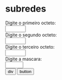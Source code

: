 # subredes
<!DOCTYPE html>
<!--
To change this license header, choose License Headers in Project Properties.
To change this template file, choose Tools | Templates
and open the template in the editor.
-->
<html>
    <head>
        <meta charset="UTF-8">
        <title></title>
    </head>
    <body>
        <form action="./" method="POST" id="enviaMform">
        Digite o primeiro octeto:<br>
        <input type="number" name="primeiroOcteto" min="0" max="255"/><br>
        Digite o segundo octeto:<br>
        <input type="number" name="segundoOcteto" min="0" max="255"/><br>
        Digite o terceiro octeto:<br>
            <input type="number" name="terceiroOcteto"min="0" max="255"/> <br>           
         Digite a mascara:<br>
         <input type="number" name="mascara" min="0" max="32"/> <br>            
            <input type="submit" value="div" onclick="criarEelemento(this.value)">
            <input type="submit" value="button" onclick="criarEelemento(this.value)">
        </form>
        <script>
        function criarElement(tag){
       var elemento = document.createElement(tag);     
     elemento.innerHtml = "div";
    document.getElementById("secElementos").appendChild(elemento);
    }
        
        
        </script>
    </body>
</html>
<?php

if(isset($_POST['primeiroOcteto'])
   &&(isset($_POST['segundoOcteto'])
    && isset($_POST['terceiroOcteto'])       ) ){
$primeiroOcteto = $_POST['primeiroOcteto'];
$segundoOcteto = $_POST['segundoOcteto'];
$terceiroOcteto = $_POST['terceiroOcteto'];
$mascara = $_POST['mascara'];


echo "Endereco de rede todo binario:";
echo decbin($primeiroOcteto).".";
echo decbin($segundoOcteto).".";
echo decbin($terceiroOcteto)."/";
echo decbin($mascara)."<br>";
switch ($primeiroOcteto){
   case $primeiroOcteto >= 10 && $primeiroOcteto <= 172:
       echo "Classe do ip: A <br>";
       break;
   case $primeiroOcteto >= 172 && $primeiroOcteto <= 191:
       echo "Classe do ip: B <br>";
       break;
   case $primeiroOcteto >= 192 && $primeiroOcteto <= 223:
       echo "Classe do ip: C <br>";
       break;
   case $primeiroOcteto >= 224 && $primeiroOcteto <= 239:
       echo "Classe do ip: D <br>";
       break;
   case $primeiroOcteto >= 240 && $primeiroOcteto <= 255:
       echo "Classe do ip: E <br>";
       break;
}

echo "Prefixo: /".$mascara."<br>";

if(isset($_POST['terceiroOcteto']) && !empty($_POST['primeiroOcteto']) && !empty($_POST['segundoOcteto'])){
    $terceiroOctetoMaisUm = $terceiroOcteto + 1;
echo "Gateway: ".$primeiroOcteto.".".$segundoOcteto.".".$terceiroOctetoMaisUm."/".$mascara."<br>";
}else{
    echo"Gateway: Sem informação necessária <br>";
}
switch ($_POST['mascara'])
{   
    case 0:
        
   echo $decimalMascara = "00000000.00000000.00000000.00000000 <br>"
            . "CIDR: 0.0.0.0 <br>"
            . "Mascara reversa: 255.255.255.255 <br>"
            . "Ips disponiveis: 4,294,967,296";
            break;
    case $mascara = 1:
        $decimalMascara = "10000000.00000000.00000000.00000000 <br>";
        echo "Bits preenchidos  : ".$decimalMascara;
        $mascaraDestrinchada = "128.0.0.0";
           echo $decimalMascara = "000000000.00000000.00000000.00000000 <br>"
            . "CIDR: 128.0.0.0 <br>"
            . "Mascara reversa: 255.255.255.255 <br>"
            . "Ips disponiveis: 2,147,483,648<br>";
        break;
    
    
    
    
    case $mascara = 2:
        $mascaraDestrinchada = "192.0.0.0";
           echo $decimalMascara = "11000000.00000000.00000000.00000000 <br>"
            . "CIDR: 192.0.0.0 <br>"
            . "Mascara reversa: 63.255.255.255 <br>"
            . "Ips disponiveis: 1,073,741,824<br>";
        break;
    
    
    
    
    case $mascara = 3:

            $mascaraDestrinchada = "224.0.0.0";
           echo $decimalMascara = "11100000.00000000.00000000.00000000 <br>"
            . "CIDR: 224.0.0.0 <br>"
            . "Mascara reversa: 31.255.255.255 <br>"
            . "Ips disponiveis: 536,870,912<br>";
        break;
    
    
    case $mascara = 4:
        
        
        
        
          $mascaraDestrinchada = "240.0.0.0";
           echo $decimalMascara = "11110000.00000000.00000000.00000000 <br>"
            . "CIDR: 192.0.0.0 <br>"
            . "Mascara reversa: 15.255.255.255 <br>"
            . "Ips disponiveis: 268,435,456<br>";
        break;
    
    
    
    
    
    
    
    case $mascara = 5:
        
        
           $mascaraDestrinchada = "248.0.0.0";
           echo $decimalMascara = "11111000.00000000.00000000.00000000 <br>"
            . "CIDR: 248.0.0.0 <br>"
            . "Mascara reversa: 7.255.255.255 <br>"
            . "Ips disponiveis: 134,217,728<br>";
        break;
    
        
    case $mascara = 6:
        
        
        
        
        $mascaraDestrinchada = "252.0.0.0";
           echo $decimalMascara = "11111100.00000000.00000000.00000000 <br>"
            . "CIDR: 252.0.0.0 <br>"
            . "Mascara reversa: 3.255.255.255 <br>"
            . "Ips disponiveis: 67,108,864<br>";
        break;
    
    
    
    
    
    case $mascara = 7:
        $mascaraDestrinchada = "254.0.0.0";
           echo $decimalMascara = "11111110.00000000.00000000.00000000 <br>"
            . "CIDR: 254.0.0.0 <br>"
            . "Mascara reversa: 1.255.255.255 <br>"
            . "Ips disponiveis: 33,554,432<br>";
        break;
        
        
        
        
    case $mascara = 8:
        
        
     $mascaraDestrinchada = "255.0.0.0";
           echo $decimalMascara = "11111111.00000000.00000000.00000000 <br>"
            . "CIDR: 255.0.0.0 <br>"
            . "Mascara reversa: 0.255.255.255 <br>"
            . "Ips disponiveis: 16,777,216<br>";
        break;
    
    
    
    
    
    case $mascara = 9:
        
        
        
        $mascaraDestrinchada = "255.128.0.0";
           echo $decimalMascara = "11111111.10000000.00000000.00000000 <br>"
            . "CIDR: 255.0.0.0 <br>"
            . "Mascara reversa: 0.127.255.255 <br>"
            . "Ips disponiveis: 8,388,608<br>";
        break;
    
    
    
    case $mascara = 10:
        $mascaraDestrinchada = "255.192.0.0";
           echo $decimalMascara = "11111111.11000000.00000000.00000000 <br>"
            . "CIDR: 255.195.0.0 <br>"
            . "Mascara reversa: 0.63.255.255 <br>"
            . "Ips disponiveis: 4,194,304<br>";
        break;
    case $mascara = 11:
        $mascaraDestrinchada = "255.224.0.0";
           echo $decimalMascara = "11111111.11100000.00000000.00000000 <br>"
            . "CIDR: 255.224.0.0 <br>"
            . "Mascara reversa: 0.31.255.255 <br>"
            . "Ips disponiveis: 2,097,152<br>";
        break;
    case $mascara = 12:
        $mascaraDestrinchada = "255.240.0.0";
           echo $decimalMascara = "11111111.11110000.00000000.00000000 <br>"
            . "CIDR: 255.240.0.0 <br>"
            . "Mascara reversa: 0.15.255.255 <br>"
            . "Ips disponiveis: 1,048,576<br>";
        break;
    case $mascara = 13:
        $mascaraDestrinchada = "255.248.0.0";
           echo $decimalMascara = "11111111.11111000.00000000.00000000 <br>"
            . "CIDR: 255.248.0.0 <br>"
            . "Mascara reversa: 0.7.255.255 <br>"
            . "Ips disponiveis: 524,288<br>";
        break;
    case $mascara = 14:
        $mascaraDestrinchada = "255.252.0.0";
           echo $decimalMascara = "11111111.11111100.00000000.00000000 <br>"
            . "CIDR: 255.252.0.0 <br>"
            . "Mascara reversa: 0.3.255.255 <br>"
            . "Ips disponiveis: 262,144<br>";
        break;
    case $mascara = 15:
        $mascaraDestrinchada = "255.254.0.0";
           echo $decimalMascara = "11111111.11111110.00000000.00000000 <br>"
            . "CIDR: 255.254.0.0 <br>"
            . "Mascara reversa: 0.1.255.255 <br>"
            . "Ips disponiveis: 131,072<br>";
        break;
    case $mascara = 16:
        $mascaraDestrinchada = "255.255.0.0";
           echo $decimalMascara = "11111111.11111111.00000000.00000000 <br>"
            . "CIDR: 255.255.0.0 <br>"
            . "Mascara reversa: 0.0.255.255 <br>"
            . "Ips disponiveis: 65,536<br>";
        break;
    case $mascara = 17:
        $mascaraDestrinchada = "255.255.128.0";
           echo $decimalMascara = "11111111.11111111.10000000.00000000 <br>"
            . "CIDR: 255.255.128.0 <br>"
            . "Mascara reversa: 0.0.127.255 <br>"
            . "Ips disponiveis: 32,768<br>";
        break;
    case $mascara = 18:
                $mascaraDestrinchada = "255.255.192.0";
           echo $decimalMascara = "11111111.11111111.11000000.00000000 <br>"
            . "CIDR: 255.255.192.0 <br>"
            . "Mascara reversa: 0.0.63.255 <br>"
            . "Ips disponiveis: 16,384<br>";
        break;
    case $mascara = 19:
        $mascaraDestrinchada = "255.255.224.0";
           echo $decimalMascara = "11111111.11111111.11100000.00000000 <br>"
            . "CIDR: 255.255.224.0 <br>"
            . "Mascara reversa: 0.0.31.255 <br>"
            . "Ips disponiveis: 8,192<br>";
        break;
    case $mascara = 20:
        $mascaraDestrinchada = "255.255.240.0";
           echo $decimalMascara = "11111111.11111111.11110000.00000000 <br>"
            . "CIDR: 255.255.240.0 <br>"
            . "Mascara reversa: 0.0.15.255 <br>"
            . "Ips disponiveis: 4,096<br>";
        break;
    case $mascara = 21:
        $mascaraDestrinchada = "255.255.252.0";
           echo $decimalMascara = "11111111.11111111.11111000.00000000 <br>"
            . "CIDR: 255.255.252.0 <br>"
            . "Mascara reversa: 0.0.7.255 <br>"
            . "Ips disponiveis: 2,048<br>";
        break;
    case $mascara = 22:
        $mascaraDestrinchada = "255.255.252.0";
           echo $decimalMascara = "11111111.11111111.11111100.00000000 <br>"
            . "CIDR: 255.255.248.0 <br>"
            . "Mascara reversa: 0.0.3.255 <br>"
            . "Ips disponiveis: 1024<br>";
        break;
    case $mascara = 23:
        $mascaraDestrinchada = "255.255.254.0";
           echo $decimalMascara = "11111111.11111111.11111110.00000000 <br>"
            . "CIDR: 255.255.254.0 <br>"
            . "Mascara reversa: 0.0.1.255 <br>"
            . "Ips disponiveis: 512<br>";
        break;
    
    
    
    
    case $mascara = 24:
        /*$decimalMascara = "11111111.11111111.11111111.00000000 <br>";
          echo "Bits preenchidos  : ".$decimalMascara;
          $x = 2;
          $y = 7;
          $enderecosDisponiveis = pow($x, $y)-2;
        echo "Numero de enderecos disponiveis: ".$enderecosDisponiveis."<br>";
        echo "Primeiro ip disponivel: ".$primeiroOcteto.".".$segundoOcteto.".".$terceiroOctetoMaisUm.".".($enderecosDisponiveis - 125)."/".$mascara."<br>";
        $mascaraDeSubRedes = "255.255.255.248";
        echo "Mascara de subredes:".$mascaraDeSubRedes ."<br>";
        echo "Pra broadcast: 11111111.11111111.11111111.11111111  <br>";
        echo"Broadcast msm:";
        echo $primeiroOcteto.".";
        echo $segundoOcteto.".";
        echo $terceiroOcteto."/";
        echo "126"; 
        break;*/
    $mascaraDestrinchada = "255.255.255.0";
           echo $decimalMascara = "11111111.11111111.11111111.00000000 <br>"
            . "CIDR: 255.255.255.0 <br>"
            . "Mascara reversa: 0.0.0.255 <br>"
            . "Ips disponiveis: 256<br>";
        break;
    
    
    
    
    
    
    case $mascara = 25:
        
         $mascaraDestrinchada = "255.255.255.128";
           echo $decimalMascara = "11111111.11111111.11111111.10000000 <br>"
            . "CIDR: 255.255.255.128 <br>"
            . "Mascara reversa: 0.0.0.127 <br>"
            . "Ips disponiveis: 128<br>";
        break;
       /* $decimalMascara = "11111111.11111111.11111111.10000000 <br>";
        echo "Bits preenchidos  : ".$decimalMascara;
        break;*/
    case $mascara = 26:
        /*$decimalMascara = "11111111.11111111.11111111.11000000 <br>";
        echo "Bits preenchidos  : ".$decimalMascara;
          $x = 2;
          $y = 6;
          $enderecosDisponiveis = pow($x, $y)-2;
        echo "Numero de enderecos disponiveis: ".$enderecosDisponiveis."<br>";
        echo "Primeiro ip disponivel: ".$primeiroOcteto.".".$segundoOcteto.".".$terceiroOctetoMaisUm.".".($enderecosDisponiveis - 61)."/".$mascara."<br>";
        $mascaraDeSubRedes = "255.255.255.192";
        echo "Mascara de subredes:".$mascaraDeSubRedes ."<br>";
        echo "Pra broadcast: 11111111.11111111.11111111.00111111";
        echo"Broadcast msm:";
        echo $primeiroOcteto.".";
        echo $segundoOcteto.".";
        echo $terceiroOcteto."/";
        echo"63";
        break;*/
        $mascaraDestrinchada = "255.255.255.192";
           echo $decimalMascara = "11111111.11111111.11111111.11000000 <br>"
            . "CIDR: 255.255.255.192 <br>"
            . "Mascara reversa: 0.0.0.63 <br>"
            . "Ips disponiveis: 64<br>";
        break;
    
    case $mascara = 27:
         $mascaraDestrinchada = "255.255.255.224";
           echo $decimalMascara = "11111111.11111111.11111111.11100000 <br>"
            . "CIDR: 255.255.255.224 <br>"
            . "Mascara reversa: 0.0.0.31 <br>"
            . "Ips disponiveis: 32<br>";
        break;
        /*$decimalMascara = "11111111.11111111.11111111.11100000 <br>";
          echo "Bits preenchidos  : ".$decimalMascara;
          $x = 2;
          $y = 7;
          $enderecosDisponiveis = pow($x, $y)-2;
        echo "Numero de enderecos disponiveis: ".$enderecosDisponiveis."<br>";
        echo "Primeiro ip disponivel: ".$primeiroOcteto.".".$segundoOcteto.".".$terceiroOctetoMaisUm.".".($enderecosDisponiveis - 125)."/".$mascara."<br>";
        $mascaraDeSubRedes = "255.255.255.248";
        echo "Mascara de subredes:".$mascaraDeSubRedes ."<br>";
        echo "Pra broadcast: 11111111.11111111.11111111.00011111  <br>";
        echo"Broadcast msm:";
        echo $primeiroOcteto.".";
        echo $segundoOcteto.".";
        echo $terceiroOcteto."/";
        echo "126"; 
        break;*/
       
    case $mascara = 28:
        $mascaraDestrinchada = "255.255.255.240";
           echo $decimalMascara = "11111111.11111111.11111111.11110000 <br>"
            . "CIDR: 255.255.255.240 <br>"
            . "Mascara reversa: 0.0.0.15 <br>"
            . "Ips disponiveis: 16<br>";
        break;
        
        
        
        
       /* $decimalMascara = "11111111.11111111.11111111.11110000 <br>";
          echo "Bits preenchidos  : ".$decimalMascara;
          $x = 2;
          $y = 8;
          $enderecosDisponiveis = pow($x, $y)-2;
        echo "Numero de enderecos disponiveis: ".$enderecosDisponiveis."<br>";
        echo "Primeiro ip disponivel: ".$primeiroOcteto.".".$segundoOcteto.".".$terceiroOctetoMaisUm.".".($enderecosDisponiveis - 237)."/".$mascara."<br>";
        $mascaraDeSubRedes = "255.255.255.240";
        echo "Mascara de subredes:".$mascaraDeSubRedes ."<br>";
        echo "Pra broadcast: 11111111.11111111.11111111.00001111  <br>";
        echo"Broadcast msm:";
        echo $primeiroOcteto.".";
        echo $segundoOcteto.".";
        echo $terceiroOcteto."/";
        echo "240";   
        break;*/
    case $mascara = 29:
          $mascaraDestrinchada = "255.255.255.248";
           echo $decimalMascara = "11111111.11111111.11111111.11111000 <br>"
            . "CIDR: 255.255.255.248 <br>"
            . "Mascara reversa: 0.0.0.7 <br>"
            . "Ips disponiveis: 8<br>";
        break;
        
        
        /*$decimalMascara = "11111111.11111111.11111111.11111000 <br>";
          echo "Bits preenchidos  : ".$decimalMascara;
          $x = 2;
          $y = 9;
          $enderecosDisponiveis = pow($x, $y)-2;
        echo "Numero de enderecos disponiveis: ".$enderecosDisponiveis."<br>";
        echo "Primeiro ip disponivel: ".$primeiroOcteto.".".$segundoOcteto.".".$terceiroOctetoMaisUm.".".($enderecosDisponiveis - 245)."/".$mascara."<br>";
        $mascaraDeSubRedes = "255.255.255.248";
        echo "Mascara de subredes:".$mascaraDeSubRedes ."<br>";
        echo "Pra broadcast: 11111111.11111111.11111111.00000111  <br>";
        echo"Broadcast msm: <br>";
        echo $primeiroOcteto.".";
        echo $segundoOcteto.".";
        echo $terceiroOcteto."/";
        echo "248";   */
    case $mascara = 30:
          $mascaraDestrinchada = "255.255.255.252";
           echo $decimalMascara = "11111111.11111111.11111111.11111000 <br>"
            . "CIDR: 255.255.255.252 <br>"
            . "Mascara reversa: 0.0.0.3 <br>"
            . "Ips disponiveis: 4<br>";
        break;
    case $mascara = 31:
        $mascaraDestrinchada = "255.255.255.254";
           echo $decimalMascara = "11111111.11111111.11111111.11111110 <br>"
            . "CIDR: 255.255.255.254 <br>"
            . "Mascara reversa: 0.0.0.1 <br>"
            . "Ips disponiveis: 2<br>";
        break;
    case $mascara = 32:
        $mascaraDestrinchada = "255.255.255.255";
           echo $decimalMascara = "11111111.11111111.11111111.11111111 <br>"
            . "CIDR: 255.255.255.255 <br>"
            . "Mascara reversa: 0.0.0.0 <br>"
            . "Ips disponiveis: 1<br>";
        break;
        
}
echo "Endereco de IP:";
echo $primeiroOcteto.".";
echo $segundoOcteto.".";
echo $terceiroOcteto."/";
echo $mascaraDestrinchada."<br>";
    }
    
/*
echo "Tudo junto etc: ".$primeiroOcteto.".".$segundoOcteto.".".$terceiroOcteto."/<br>";  
echo "Endereco com a mascara de rede destrinchada: ".$primeiroOcteto.".".$segundoOcteto.".".$terceiroOcteto."/<br>";  

*/
